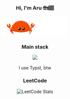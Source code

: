 <p align="center" width="300">
  <h3 align="center">Hi, I'm Aru 🤓☝🏽</h3>
</p>
<p align="center" width="300">
  <img align="center" width="200" src="crab.gif" />
</p>

<div align="center">
  <h3>Main stack</h3>
  <p align="center">
    <a href="https://skillicons.dev">
      <img src="https://skillicons.dev/icons?i=c,latex,rust,python,typescript,ruby,neovim" />
    </a>
  </p>
  <p>
    I use Typst, btw
  </p>
</div>

<div align="center">
  <h3>LeetCode</h3>
  
  ![LeetCode Stats](https://leetcard.jacoblin.cool/aruzdh?theme=light=Fira%20Code&ext=heatmap)

</div>
